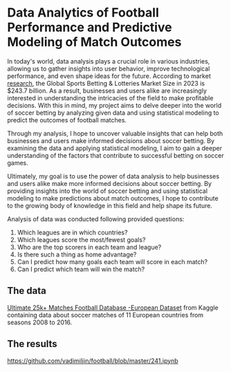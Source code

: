 # Data Analytics of Football Performance and Predictive Modeling of Match Outcomes

In today's world, data analysis plays a crucial role in various industries, allowing us to gather insights into user behavior, improve technological performance, and even shape ideas for the future. According to market [research](https://www.ibisworld.com/global/market-size/global-sports-betting-lotteries/), the Global Sports Betting & Lotteries Market Size in 2023 is $243.7 billion. As a result, businesses and users alike are increasingly interested in understanding the intricacies of the field to make profitable decisions. With this in mind, my project aims to delve deeper into the world of soccer betting by analyzing given data and using statistical modeling to predict the outcomes of football matches.

Through my analysis, I hope to uncover valuable insights that can help both businesses and users make informed decisions about soccer betting. By examining the data and applying statistical modeling, I aim to gain a deeper understanding of the factors that contribute to successful betting on soccer games.

Ultimately, my goal is to use the power of data analysis to help businesses and users alike make more informed decisions about soccer betting. By providing insights into the world of soccer betting and using statistical modeling to make predictions about match outcomes, I hope to contribute to the growing body of knowledge in this field and help shape its future.

Analysis of data was conducted following provided questions:
1. Which leagues are in which countries?
2. Which leagues score the most/fewest goals?
3. Who are the top scorers in each team and league?
4. Is there such a thing as home advantage?
5. Can I predict how many goals each team will score in each match?
6. Can I predict which team will win the match?

## The data

[Ultimate 25k+ Matches Football Database -European Dataset](https://www.kaggle.com/datasets/prajitdatta/ultimate-25k-matches-football-database-european) from Kaggle containing data about soccer matches of 11 European countries from seasons 2008 to 2016.

## The results

https://github.com/vadimiljin/football/blob/master/241.ipynb